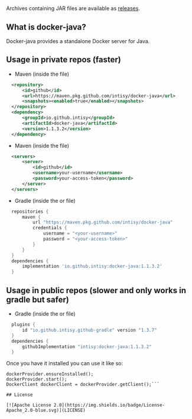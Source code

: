 # 

Archives containing JAR files are available as [releases](https://github.com/intisy/docker-java/releases).

## What is docker-java?

Docker-java provides a standalone Docker server for Java.

## Usage in private repos (faster)

 * Maven (inside the  file)
```xml
  <repository>
      <id>github</id>
      <url>https://maven.pkg.github.com/intisy/docker-java</url>
      <snapshots><enabled>true</enabled></snapshots>
  </repository>
  <dependency>
      <groupId>io.github.intisy</groupId>
      <artifactId>docker-java</artifactId>
      <version>1.1.3.2</version>
  </dependency>
```

 * Maven (inside the  file)
```xml
  <servers>
      <server>
          <id>github</id>
          <username>your-username</username>
          <password>your-access-token</password>
      </server>
  </servers>
```

 * Gradle (inside the  or  file)
```groovy
  repositories {
      maven {
          url "https://maven.pkg.github.com/intisy/docker-java"
          credentials {
              username = "<your-username>"
              password = "<your-access-token>"
          }
      }
  }
  dependencies {
      implementation 'io.github.intisy:docker-java:1.1.3.2'
  }
```

## Usage in public repos (slower and only works in gradle but safer)

 * Gradle (inside the  or  file)
```groovy
  plugins {
      id "io.github.intisy.github-gradle" version "1.3.7"
  }
  dependencies {
      githubImplementation "intisy:docker-java:1.1.3.2"
  }
```

Once you have it installed you can use it like so:

```DockerProvider dockerProvider = DockerProvider.get();
dockerProvider.ensureInstalled();
dockerProvider.start();
DockerClient dockerClient = dockerProvider.getClient();```

## License

[![Apache License 2.0](https://img.shields.io/badge/License-Apache_2.0-blue.svg)](LICENSE)
